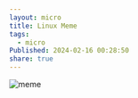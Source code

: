 ```yaml
---
layout: micro
title: Linux Meme
tags:
  - micro
Published: 2024-02-16 00:28:50
share: true
---
```


<img src="https://pbs.twimg.com/media/FiFX3_jaAAAL8Wm?format=jpg&name=small" alt="meme">
